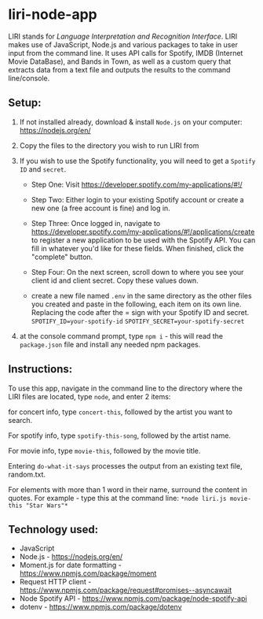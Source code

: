 # liri-node-app

LIRI stands for *Language Interpretation and Recognition Interface*.
LIRI makes use of JavaScript, Node.js and various packages to take in user input from the command line. It uses API calls for Spotify, IMDB (Internet Movie DataBase), and Bands in Town, as well as a custom query that extracts data from a text file and outputs the results to the command line/console.

## Setup:
1. If not installed already, download & install `Node.js` on your computer: https://nodejs.org/en/

2. Copy the files to the directory you wish to run LIRI from  
3. If you wish to use the Spotify functionality, you will need to get a `Spotify ID` and `secret`.

    * Step One: Visit <https://developer.spotify.com/my-applications/#!/>

    * Step Two: Either login to your existing Spotify account or create a new one (a free account is fine) and log in.

    * Step Three: Once logged in, navigate to <https://developer.spotify.com/my-applications/#!/applications/create> to register a new application to be used with the Spotify API. You can fill in whatever you'd like for these fields. When finished, click the "complete" button.

    * Step Four: On the next screen, scroll down to where you see your client id and client secret. Copy these values down.
    
    * create a new file named `.env` in the same directory as the other files you created and paste in the following, each item on its own line. Replacing the code after the = sign with your Spotify ID and secret.
    `SPOTIFY_ID=your-spotify-id`
    `SPOTIFY_SECRET=your-spotify-secret`

4. at the console command prompt, type `npm i` - this will read the `package.json` file and install any needed npm packages.


## Instructions:
To use this app, navigate in the command line to the directory where the LIRI files are located, type `node`, and enter 2 items: 

for concert info, type `concert-this`, followed by the artist you want to search.

For spotify info, type `spotify-this-song`, followed by the artist name. 

For movie info, type `movie-this`, followed by the movie title. 

Entering `do-what-it-says` processes the output from an existing text file, random.txt. 

For elements with more than 1 word in their name, surround the content in quotes.
For example - type this at the command line: `*node liri.js movie-this "Star Wars"*`

## Technology used:
* JavaScript
* Node.js - https://nodejs.org/en/
* Moment.js for date formatting - https://www.npmjs.com/package/moment
* Request HTTP client - https://www.npmjs.com/package/request#promises--asyncawait
* Node Spotify API - https://www.npmjs.com/package/node-spotify-api
* dotenv - https://www.npmjs.com/package/dotenv
